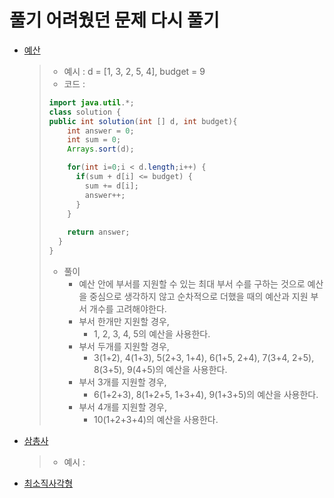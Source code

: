 # 풀기 어려웠던 문제 다시 풀기
  - [예산](https://school.programmers.co.kr/learn/courses/30/lessons/12982)
      > - 예시 : d = [1, 3, 2, 5, 4], budget = 9
      > - 코드 : 
      > ```java
      > import java.util.*;
      > class solution {
      > public int solution(int [] d, int budget){
      >     int answer = 0;
      >     int sum = 0;
      >     Arrays.sort(d);
      >
      >     for(int i=0;i < d.length;i++) {
      >       if(sum + d[i] <= budget) {
      >         sum += d[i];
      >         answer++;
      >       }
      >     }
      >     
      >     return answer;
      >   }
      > }
      > 
      > ```
      > - 풀이
      >   - 예산 안에 부서를 지원할 수 있는 최대 부서 수를 구하는 것으로 예산을 중심으로 생각하지 않고 순차적으로 더했을 때의 예산과 지원 부서 개수를 고려해야한다.
      >   - 부서 한개만 지원할 경우,
      >       - 1, 2, 3, 4, 5의 예산을 사용한다.
      >   - 부서 두개를 지원할 경우,
      >       - 3(1+2), 4(1+3), 5(2+3, 1+4), 6(1+5, 2+4), 7(3+4, 2+5), 8(3+5), 9(4+5)의 예산을 사용한다.
      >   - 부서 3개를 지원할 경우,
      >       - 6(1+2+3), 8(1+2+5, 1+3+4), 9(1+3+5)의 예산을 사용한다.
      >   - 부서 4개를 지원할 경우,
      >       - 10(1+2+3+4)의 예산을 사용한다.
  - [삼총사](https://school.programmers.co.kr/learn/courses/30/lessons/131705)
      > - 예시 : 
  - [최소직사각형](https://school.programmers.co.kr/learn/courses/30/lessons/86491)
